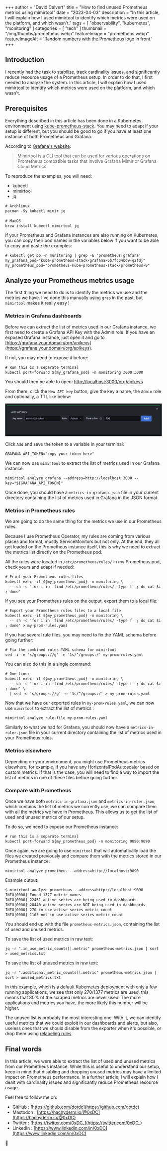 +++
author = "David Calvert"
title = "How to find unused Prometheus metrics using mimirtool"
date = "2023-04-03"
description = "In this article, I will explain how I used mimirtool to identify which metrics were used on the platform, and which wasn't."
tags = [
    "observability", "kubernetes", "monitoring"
]
categories = [
    "tech"
]
thumbnail = "/img/thumbs/prometheus.webp"
featureImage = "prometheus.webp"
featureImageAlt = 'Random numbers with the Prometheus logo in front.'
+++

<!--more-->

## Introduction

I recently had the task to stabilize, track cardinality issues, and significantly reduce resource usage of a Prometheus setup. In order to do that, I first needed to analyze the system. In this article, I will explain how I used mimirtool to identify which metrics were used on the platform, and which wasn't.

## Prerequisites

Everything described in this article has been done in a Kubernetes environment using [kube-prometheus-stack](https://github.com/prometheus-community/helm-charts/tree/main/charts/kube-prometheus-stack). You may need to adapt if your setup is different, but you should be good to go if you have at least one instance of both Prometheus and Grafana.

According to [Grafana's website](https://grafana.com/docs/mimir/latest/operators-guide/tools/mimirtool/):

> Mimirtool is a CLI tool that can be used for various operations on Prometheus compatible tasks that involve Grafana Mimir or Grafana Cloud Metrics.

To reproduce the examples, you will need:

- kubectl
- mimirtool
- jq

```
# Archlinux
pacman -Sy kubectl mimir jq

# MacOS
brew install kubectl mimirtool jq
```

If your Prometheus and Grafana instances are also running on Kubernetes, you can copy their pod names in the variables below if you want to be able to copy and paste the examples:

```
# kubectl get po -n monitoring | grep -E 'prometheus|grafana'
my_grafana_pod="kube-prometheus-stack-grafana-6b7fc54bd9-q2fdj"
my_prometheus_pod="prometheus-kube-prometheus-stack-prometheus-0"
```

## Analyze your Prometheus metrics usage

The first thing we need to do is to identify the metrics we use and the metrics we have. I’ve done this manually using `grep` in the past, but `mimirtool` makes it really easy !

### Metrics in Grafana dashboards

Before we can extract the list of metrics used in our Grafana instance, we first need to create a Grafana API Key with the Admin role. If you have an exposed Grafana instance, just open it and go to [https://grafana.your.domain/org/apikeys](https://grafana.your.domain/org/apikeys).

If not, you may need to expose it before:

```
# Run this is a separate terminal
kubectl port-forward ${my_grafana_pod} -n monitoring 3000:3000
```

You should then be able to open: [http://localhost:3000/org/apikeys](http://localhost:3000/org/apikeys)

From there, click the `New API key` button, give the key a name, the `Admin` role and optionally, a TTL like below:

![Screenshot: Creation of a Grafana API Key](grafana-apikey.webp "Screenshot: Creation of a Grafana API Key.")


Click `Add` and save the token to a variable in your terminal:

```
GRAFANA_API_TOKEN="copy your token here"
```

We can now use `mimirtool` to extract the list of metrics used in our Grafana instance:

```
mimirtool analyze grafana --address=http://localhost:3000 --key="${GRAFANA_API_TOKEN}"
```

Once done, you should have a `metrics-in-grafana.json` file in your current directory containing the list of metrics used in Grafana in the JSON format.

### Metrics in Prometheus rules

We are going to do the same thing for the metrics we use in our Prometheus rules.

Because I use Prometheus Operator, my rules are coming from various places and format, mostly ServiceMonitors but not only. At the end, they all get loaded on the Prometheus instance itself, this is why we need to extract the metrics list directly on the Prometheus pod.

All the rules were located in `/etc/prometheus/rules/` in my Prometheus pod, check yours and adapt if needed:

```
# Print your Prometheus rules files
kubectl exec -it ${my_prometheus_pod} -n monitoring \
  -- sh -c 'for i in `find /etc/prometheus/rules/ -type f` ; do cat $i ; done'
```

If you see your Prometheus rules on the output, export them to a local file:

```
# Export your Prometheus rules files to a local file
kubectl exec -it ${my_prometheus_pod} -n monitoring \
  -- sh -c 'for i in `find /etc/prometheus/rules/ -type f` ; do cat $i ; done' > my-prom-rules.yaml
```

If you had several rule files, you may need to fix the YAML schema before going further:

```
# Fix the combined rules YAML schema for mimirtool
sed -i -e 's/groups://g' -e '1s/^/groups:/' my-prom-rules.yaml
```

You can also do this in a single command:

```
# One-liner
kubectl exec -it ${my_prometheus_pod} -n monitoring \
  -- sh -c 'for i in `find /etc/prometheus/rules/ -type f` ; do cat $i ; done' \
  | sed -e 's/groups://g' -e '1s/^/groups:/' > my-prom-rules.yaml
```

Now that we have our exported rules in `my-prom-rules.yaml`, we can now use `mimirtool` to extract the list of metrics :

```
mimirtool analyze rule-file my-prom-rules.yaml
```

Similarly to what we had for Grafana, you should now have a `metrics-in-ruler.json` file in your current directory containing the list of metrics used in your Prometheus rules.

### Metrics elsewhere

Depending on your environment, you might use Prometheus metrics elsewhere, for example, if you have any HorizontalPodAutoscaler based on custom metrics. If that is the case, you will need to find a way to import the list of metrics in one of these files before going further.

### Compare with Prometheus

Once we have both `metrics-in-grafana.json` and `metrics-in-ruler.json`, which contains the list of metrics we currently use, we can compare them with all the metrics we have in Prometheus. This allows us to get the list of used and unused metrics of our setup.

To do so, we need to expose our Prometheus instance:

```
# run this is a separate terminal
kubectl port-forward ${my_prometheus_pod} -n monitoring 9090:9090
```

Once again, we are going to use `mimirtool` that will automatically load the files we created previously and compare them with the metrics stored in our Prometheus instance:

```
mimirtool analyze prometheus --address=http://localhost:9090
```

Example output:

```
$ mimirtool analyze prometheus --address=http://localhost:9090
INFO[0000] Found 1377 metric names                      
INFO[0000] 22451 active series are being used in dashboards 
INFO[0000] 28440 active series are NOT being used in dashboards 
INFO[0000] 270 in use active series metric count        
INFO[0000] 1105 not in use active series metric count
```

You should end up with the file `prometheus-metrics.json`, containing the list of used and unused metrics.

To save the list of used metrics in raw text:

```
jq -r ".in_use_metric_counts[].metric" prometheus-metrics.json | sort > used_metrics.txt
```

To save the list of unused metrics in raw text:

```
jq -r ".additional_metric_counts[].metric" prometheus-metrics.json | sort > unused_metrics.txt
```

In this example, which is a default Kubernetes deployment with only a few running applications, we see that only 270/1377 metrics are used, this means that 80% of the scraped metrics are never used! The more applications and metrics you have, the more likely this number will be higher.

The unused list is probably the most interesting one. With it, we can identify useful metrics that we could exploit in our dashboards and alerts, but also, useless ones that we should disable from the exporter when it's possible, or drop them using [relabeling rules](https://grafana.com/blog/2022/03/21/how-relabeling-in-prometheus-works/).

## Final words

In this article, we were able to extract the list of used and unused metrics from our Prometheus instance. While this is useful to understand our setup, keep in mind that disabling and dropping unused metrics may have a limited impact on Prometheus performance. In a further article, I will explain how I dealt with cardinality issues and significantly reduce Prometheus resource usage.

Feel free to follow me on:

- GitHub : [https://github.com/dotdc](https://github.com/dotdc)
- Mastodon : [https://hachyderm.io/@0xDC](https://hachyderm.io/@0xDC)
- Twitter : [https://twitter.com/0xDC_](https://twitter.com/0xDC_)
- LinkedIn : [https://www.linkedin.com/in/0xDC](https://www.linkedin.com/in/0xDC)

👋
